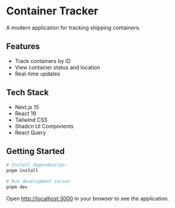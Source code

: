 # Container Tracker

A modern application for tracking shipping containers.

## Features

- Track containers by ID
- View container status and location
- Real-time updates

## Tech Stack

- Next.js 15
- React 19
- Tailwind CSS
- Shadcn UI Components
- React Query

## Getting Started

```bash
# Install dependencies
pnpm install

# Run development server
pnpm dev
```

Open [http://localhost:3000](http://localhost:3000) in your browser to see the application.